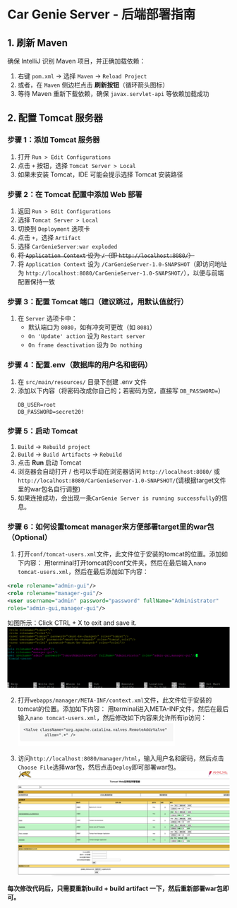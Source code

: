 
# Car Genie Server - 后端部署指南

## 1. 刷新 Maven

确保 IntelliJ 识别 Maven 项目，并正确加载依赖：

1.  右键 `pom.xml` → 选择 `Maven` → `Reload Project`
2.  或者，在 `Maven` 侧边栏点击 **刷新按钮**（循环箭头图标）
3.  等待 Maven 重新下载依赖，确保 `javax.servlet-api` 等依赖加载成功

## 2. 配置 Tomcat 服务器

### 步骤 1：添加 Tomcat 服务器

1.  打开 `Run > Edit Configurations`
2.  点击 `+` 按钮，选择 `Tomcat Server > Local`
3.  如果未安装 Tomcat，IDE 可能会提示选择 Tomcat 安装路径

### 步骤 2：在 Tomcat 配置中添加 Web 部署

1.  返回 `Run > Edit Configurations`
2.  选择 `Tomcat Server > Local`
3.  切换到 `Deployment` 选项卡
4.  点击 `+`，选择 `Artifact`
5.  选择 `CarGenieServer:war exploded`
6.  ~~将 `Application Context` 设为 `/`（即 `http://localhost:8080/`）~~
7. 将 `Application Context` 设为 `/CarGenieServer-1.0-SNAPSHOT`（即访问地址为 `http://localhost:8080/CarGenieServer-1.0-SNAPSHOT/`），以便与前端配置保持一致

### 步骤 3：配置 Tomcat 端口（建议跳过，用默认值就行）

1.  在 `Server` 选项卡中：
    -   默认端口为 `8080`，如有冲突可更改（如 `8081`）
    -   `On 'Update' action` 设为 `Restart server`
    -   `On frame deactivation` 设为 `Do nothing`

### 步骤 4：配置.env（数据库的用户名和密码）

1. 在 `src/main/resources/` 目录下创建 .env 文件
2. 添加以下内容（将密码改成你自己的；若密码为空，直接写 `DB_PASSWORD=`）
    ```
    DB_USER=root
    DB_PASSWORD=secret20!
    ```

### 步骤 5：启动 Tomcat

1.  `Build` → `Rebuild project`
2.  `Build` → `Build Artifacts` → `Rebuild`
3.  点击 **Run** 启动 Tomcat
4.  浏览器会自动打开 / 也可以手动在浏览器访问 `http://localhost:8080/` 或 `http://localhost:8080/CarGenieServer-1.0-SNAPSHOT/`(请根据target文件里的war包名自行调整)
5.  如果连接成功，会出现一条`CarGenie Server is running successfully`的信息。

### 步骤 6：如何设置tomcat manager来方便部署target里的war包（Optional）
1. 打开`conf/tomcat-users.xml`文件，此文件位于安装的tomcat的位置。添加如下内容：
用terminal打开tomcat的conf文件夹，然后在最后输入`nano tomcat-users.xml`，然后在最后添加如下内容：
```xml
<role rolename="admin-gui"/>
<role rolename="manager-gui"/>
<user username="admin" password="password" fullName="Administrator"
roles="admin-gui,manager-gui"/>
```
如图所示：Click CTRL + X to exit and save it.
![tomcat-user.png](../resources/tomcat-user.png)

2. 打开`webapps/manager/META-INF/context.xml`文件，此文件位于安装的tomcat的位置。添加如下内容：
用terminal进入META-INF文件，然后在最后输入`nano tomcat-users.xml`，然后修改如下内容来允许所有ip访问：
![ipmodified.png](../resources/ipmodified.png)

3. 访问`http://localhost:8080/manager/html`，输入用户名和密码，然后点击`Choose File`选择war包，然后点击`Deploy`即可部署war包。
![tomcatPage.png](../resources/tomcatPage.png)

**每次修改代码后，只需要重新build + build artifact 一下，然后重新部署war包即可。**
